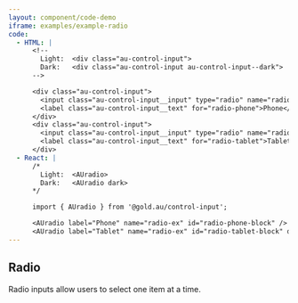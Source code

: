 ```yaml
---
layout: component/code-demo
iframe: examples/example-radio
code:
  - HTML: |
      <!--
        Light:  <div class="au-control-input">
        Dark:   <div class="au-control-input au-control-input--dark">
      -->

      <div class="au-control-input">
        <input class="au-control-input__input" type="radio" name="radio-ex" id="radio-phone">
        <label class="au-control-input__text" for="radio-phone">Phone</label>
      </div>
      <div class="au-control-input">
        <input class="au-control-input__input" type="radio" name="radio-ex" id="radio-tablet" checked>
        <label class="au-control-input__text" for="radio-tablet">Tablet</label>
      </div>
  - React: |
      /*
        Light:  <AUradio>
        Dark:   <AUradio dark>
      */

      import { AUradio } from '@gold.au/control-input';

      <AUradio label="Phone" name="radio-ex" id="radio-phone-block" />
      <AUradio label="Tablet" name="radio-ex" id="radio-tablet-block" defaultChecked />
---
```

## Radio

Radio inputs allow users to select one item at a time.
